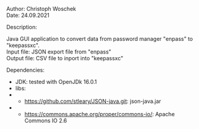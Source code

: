 Author: Christoph Woschek<br>
Date: 24.09.2021

Description:

Java GUI application to convert data from password manager "enpass" to "keepassxc".<br>
Input file: JSON export file from "enpass"<br>
Output file: CSV file to inport into "keepassxc"

Dependencies:
* JDK: tested with OpenJDk 16.0.1
* libs: 
* * https://github.com/stleary/JSON-java.git: json-java.jar
* * https://commons.apache.org/proper/commons-io/: Apache Commons IO 2.6

